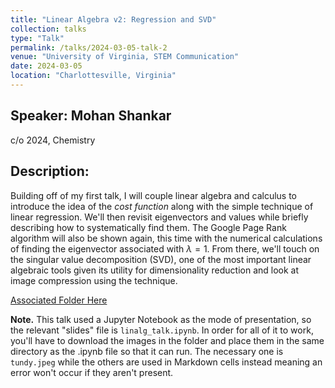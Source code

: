 ```yaml
---
title: "Linear Algebra v2: Regression and SVD"
collection: talks
type: "Talk"
permalink: /talks/2024-03-05-talk-2
venue: "University of Virginia, STEM Communication"
date: 2024-03-05
location: "Charlottesville, Virginia"
---
```


## Speaker: Mohan Shankar
c/o 2024, Chemistry
## Description:
Building off of my first talk, I will couple linear algebra and calculus to introduce the idea of the *cost function* along with the simple technique of linear regression. We'll then revisit eigenvectors and values while briefly describing how to systematically find them. The Google Page Rank algorithm will also be shown again, this time with the numerical calculations of finding the eigenvector associated with $\lambda = 1$. From there, we'll touch on the singular value decomposition (SVD), one of the most important linear algebraic tools given its utility for dimensionality reduction and look at image compression using the technique. 

[Associated Folder Here](https://github.com/stemforvirginia/stemforvirginia.github.io/tree/f130ce4358b718a2e8f4bccf8158da4e3a131247/_talks/linalg_talktwo)

**Note.** This talk used a Jupyter Notebook as the mode of presentation, so the relevant "slides" file is ```linalg_talk.ipynb```. In order for all of it to work, you'll have to download the images in the folder and place them in the same directory as the .ipynb file so that it can run. The necessary one is `tundy.jpeg` while the others are used in Markdown cells instead meaning an error won't occur if they aren't present. 
